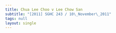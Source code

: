 ```yaml
---
title: Chua Lee Choo v Lee Chow San
subtitle: "[2011] SGHC 243 / 10\_November\_2011"
tags: null
layout: single
---
```


